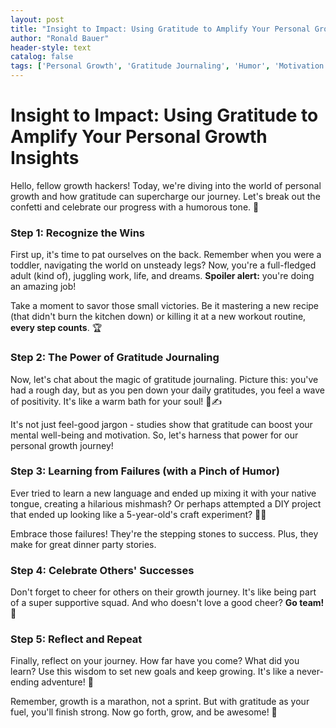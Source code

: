 ```yaml
---
layout: post
title: "Insight to Impact: Using Gratitude to Amplify Your Personal Growth Insights"
author: "Ronald Bauer"
header-style: text
catalog: false
tags: ['Personal Growth', 'Gratitude Journaling', 'Humor', 'Motivation', 'Life Lessons']
---
```


# Insight to Impact: Using Gratitude to Amplify Your Personal Growth Insights

Hello, fellow growth hackers! Today, we're diving into the world of personal growth and how gratitude can supercharge our journey. Let's break out the confetti and celebrate our progress with a humorous tone. 🎉

### Step 1: Recognize the Wins

First up, it's time to pat ourselves on the back. Remember when you were a toddler, navigating the world on unsteady legs? Now, you're a full-fledged adult (kind of), juggling work, life, and dreams. **Spoiler alert:** you're doing an amazing job!

Take a moment to savor those small victories. Be it mastering a new recipe (that didn't burn the kitchen down) or killing it at a new workout routine, **every step counts**. 🏆

### Step 2: The Power of Gratitude Journaling

Now, let's chat about the magic of gratitude journaling. Picture this: you've had a rough day, but as you pen down your daily gratitudes, you feel a wave of positivity. It's like a warm bath for your soul! 📔✍️

It's not just feel-good jargon - studies show that gratitude can boost your mental well-being and motivation. So, let's harness that power for our personal growth journey!

### Step 3: Learning from Failures (with a Pinch of Humor)

Ever tried to learn a new language and ended up mixing it with your native tongue, creating a hilarious mishmash? Or perhaps attempted a DIY project that ended up looking like a 5-year-old's craft experiment? 👩‍🔧

Embrace those failures! They're the stepping stones to success. Plus, they make for great dinner party stories.

### Step 4: Celebrate Others' Successes

Don't forget to cheer for others on their growth journey. It's like being part of a super supportive squad. And who doesn't love a good cheer? **Go team!** 🎉

### Step 5: Reflect and Repeat

Finally, reflect on your journey. How far have you come? What did you learn? Use this wisdom to set new goals and keep growing. It's like a never-ending adventure! 🌟

Remember, growth is a marathon, not a sprint. But with gratitude as your fuel, you'll finish strong. Now go forth, grow, and be awesome! 💪
